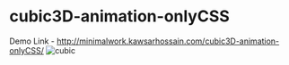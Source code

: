# cubic3D-animation-onlyCSS
Demo Link - http://minimalwork.kawsarhossain.com/cubic3D-animation-onlyCSS/
![cubic](https://user-images.githubusercontent.com/38612699/43038596-00703b62-8d3e-11e8-903f-6304183dfe11.png)
